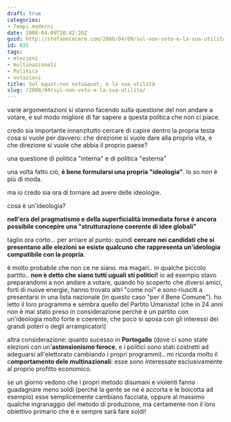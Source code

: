 ```yaml
---
draft: true
categories:
- Tempi moderni
date: 2008-04-09T20:42:20Z
guid: http://stefanocecere.com/2008/04/09/sul-non-voto-e-la-sua-utilita/
id: 835
tags:
- elezioni
- multinazionali
- Politica
- votazioni
title: Sul &quot;non voto&quot; e la sua utilità
slug: /2008/04/sul-non-voto-e-la-sua-utilita/
---
```


varie argomentazioni si stanno facendo sulla questione del non andare a votare, e sul modo migliore di far sapere a questa politica che non ci piace.

credo sia importante innanzitutto cercare di capire dentro la propria testa cosa si vuole per davvero: che direzione si vuole dare alla propria vita, e che direzione si vuole che abbia il proprio paese?

una questione di politica "interna" e di politica "esterna"

una volta fatto ciò, **è bene formularsi una propria "ideologia"**. lo so non è più di moda.
  
ma io credo sia ora di tornare ad avere delle ideologie.

cosa è un'ideologia?
  
**nell'era del pragmatismo e della superficialità immediata forse è ancora possibile concepire una "strutturazione coerente di idee globali"**

taglio ora corto… per arriare al punto: quindi **cercare nei candidati che si presentano alle elezioni se esiste qualcuno che rappresenta un'ideologia compatibile con la propria**.

è molto probabile che non ce ne siano. ma magari.. in qualche piccolo partito.. **non è detto che siano tutti uguali sti politici!** io ad esempio stavo preparandomi a non andare a votare, quando ho scoperto che diversi amici, forti di nuove energie, hanno trovato altri "come noi" e sono riusciti a presentarsi in una lista nazionale (in questo caso "per il Bene Comune"). ho letto il loro programma e sembra quello del Partito Umanista! (che in 24 anni non è mai stato preso in considerazione perchè è un partito con un'ideologia molto forte e coerente, che poco si sposa con gli interessi dei grandi poteri o degli arrampicatori)

altra considerazione: quanto sucesso in **Portogallo** (dove ci sono state elezioni con un'**astensionismo feroce**, e i politici sono stati costretti ad adeguarsi all'elettorato cambiando i propri programmi).. mi ricorda molto il c**omportamento dele multinazionali**: esse sono interessate esclusivamente al proprio profitto economico.
  
se un giorno vedono che i propri metodo disumani e violenti fanno guadagnare meno soldi (perché la gente se ne è accorta e le boicotta ad esempio) esse semplicemente cambiano facciata, oppure al massimo qualche ingranaggio del metodo di produzione, ma certamente non il loro obiettivo primario che è e sempre sarà fare soldi!